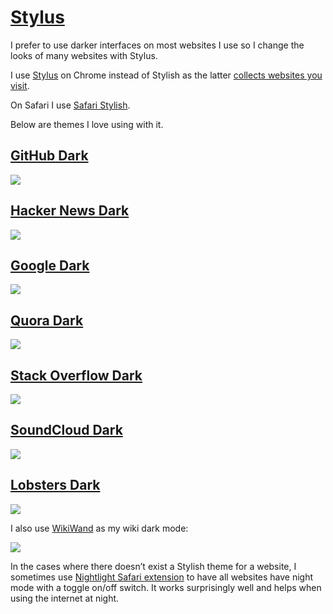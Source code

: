 # [Stylus](https://userstyles.org)
I prefer to use darker interfaces on most websites I use so I change the looks of many websites with Stylus.

I use [Stylus](https://chrome.google.com/webstore/detail/stylus/clngdbkpkpeebahjckkjfobafhncgmne) on Chrome instead of Stylish as the latter [collects websites you visit](https://robertheaton.com/2018/07/02/stylish-browser-extension-steals-your-internet-history/).

On Safari I use [Safari Stylish](http://sobolev.us/stylish/).

Below are themes I love using with it.

## [GitHub Dark](https://userstyles.org/styles/37035/github-dark)
![](https://i.imgur.com/ValUboK.png)

## [Hacker News Dark](https://userstyles.org/styles/113994/hacker-news-dark)
![](https://i.imgur.com/vvfG3au.png)

## [Google Dark](https://userstyles.org/styles/118959/darksearch-for-google)
![](https://i.imgur.com/tTKd4kG.png)

## [Quora Dark](https://userstyles.org/styles/104706/quora-dark)
![](https://i.imgur.com/VFAXqU1.png)

## [Stack Overflow Dark](https://userstyles.org/styles/35345)
![](https://i.imgur.com/NKI5yj2.png)

## [SoundCloud Dark](https://i.imgur.com/hjCCD1E.png)
![](https://i.imgur.com/hjCCD1E.png)

## [Lobsters Dark](https://userstyles.org/styles/136068/neo-dark-lobsters)
![](https://i.imgur.com/nCjge7A.png)

I also use [WikiWand](http://www.wikiwand.com) as my wiki dark mode:

![](https://i.imgur.com/LdmPoF7.png)

In the cases where there doesn’t exist a Stylish theme for a website, I sometimes use [Nightlight Safari extension](https://gofake1.net/projects/nightlight.html) to have all websites have night mode with a toggle on/off switch. It works surprisingly well and helps when using the internet at night.